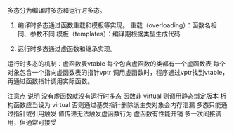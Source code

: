 多态分为编译时多态和运行时多态。

1. 编译时多态通过函数重载和模板等实现。
重载（overloading）：函数名相同、参数不同
模板（templates）：编译期根据类型生成代码

2. 运行时多态通过虚函数和继承实现。

运行时多态的机制：虚函数表vtable
每个包含虚函数的类都有一个虚函数表
每个对象包含一个指向虚函数表的指针vptr
调用虚函数时，程序通过vptr找到vtable，再通过函数指针调用实际函数。


注意点	                    说明
没有虚函数就没有运行时多态	  函数非 virtual 则调用静态绑定版本
析构函数应当设为 virtual	   否则通过基类指针删除派生类对象会内存泄漏
多态只能通过指针或引用触发	  值传递无法触发虚函数行为
虚函数有性能开销	           多一次间接调用，但通常可接受
